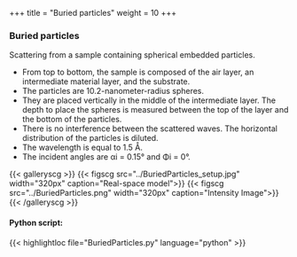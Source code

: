+++
title = "Buried particles"
weight = 10
+++

### Buried particles

Scattering from a sample containing spherical embedded particles.

* From top to bottom, the sample is composed of the air layer, an intermediate material layer, and the substrate.
* The particles are 10.2-nanometer-radius spheres.
* They are placed vertically in the middle of the intermediate layer. The depth to place the spheres is measured between the top of the layer and the bottom of the particles.
* There is no interference between the scattered waves. The horizontal distribution of the particles is diluted.
* The wavelength is equal to 1.5 Å.
* The incident angles are αi = 0.15° and Φi = 0°.

{{< galleryscg >}}
{{< figscg src="../BuriedParticles_setup.jpg" width="320px" caption="Real-space model">}}
{{< figscg src="../BuriedParticles.png" width="320px" caption="Intensity Image">}}
{{< /galleryscg >}}

#### Python script:
{{< highlightloc file="BuriedParticles.py" language="python" >}}
